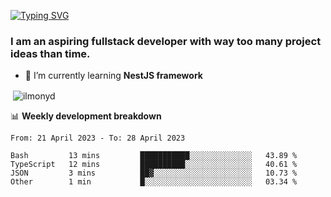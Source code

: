 [![Typing SVG](https://readme-typing-svg.herokuapp.com?color=%23e07a5f&size=40&center=false&vCenter=true&multiline=true&width=900&height=70&lines=Hi%2C+my+name+is+Oleg)](https://git.io/typing-svg)

<h3>
  I am an aspiring fullstack developer with way too many project ideas than time.</h3>

- 🌱 I’m currently learning **NestJS framework**

<p align="left">
</p>






<p>&nbsp;<img align="center" src="https://github-readme-stats.vercel.app/api?username=ilmonyd&show_icons=true&theme=calm&locale=en" alt="ilmonyd" /></p>


📊 **Weekly development breakdown**
<!--START_SECTION:waka-->

```text
From: 21 April 2023 - To: 28 April 2023

Bash         13 mins         ███████████░░░░░░░░░░░░░░   43.89 %
TypeScript   12 mins         ██████████░░░░░░░░░░░░░░░   40.61 %
JSON         3 mins          ██▓░░░░░░░░░░░░░░░░░░░░░░   10.73 %
Other        1 min           █░░░░░░░░░░░░░░░░░░░░░░░░   03.34 %
```

<!--END_SECTION:waka-->
